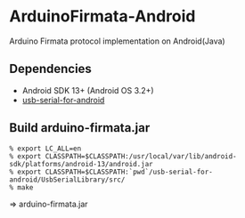 ArduinoFirmata-Android
======================
Arduino Firmata protocol implementation on Android(Java)


## Dependencies

* Android SDK 13+ (Android OS 3.2+)
* [usb-serial-for-android](http://code.google.com/p/usb-serial-for-android)


## Build arduino-firmata.jar

    % export LC_ALL=en
    % export CLASSPATH=$CLASSPATH:/usr/local/var/lib/android-sdk/platforms/android-13/android.jar
    % export CLASSPATH=$CLASSPATH:`pwd`/usb-serial-for-android/UsbSerialLibrary/src/
    % make

=> arduino-firmata.jar
